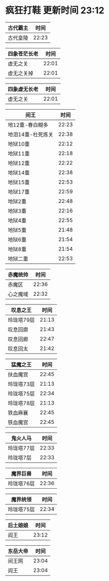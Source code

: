 # 疯狂打鞋 更新时间 23:12

| 古代霸主   | 时间    |
|--------|-------|
| 古代皇陵 | 22:23 |

| 四象苍茫长老   | 时间    |
|--------|-------|
| 虚无之关 | 22:01 |
| 虚无之关掉 | 22:01 |

| 四象虚无长老   | 时间    |
|--------|-------|
| 虚无之关 | 22:01 |

| 间王   | 时间    |
|--------|-------|
| 地12重-春白糊多 | 22:23 |
| 地泪14重-杜死炼关 | 22:38 |
| 地狱10重 | 22:12 |
| 地狱11重 | 22:18 |
| 地狱12重 | 22:22 |
| 地狱14重 | 22:38 |
| 地狱15重 | 22:53 |
| 地狱17重 | 22:59 |
| 地狱2重 | 22:48 |
| 地狱3重 | 22:16 |
| 地狱4重 | 22:55 |
| 地狱5重 | 21:48 |
| 地狱6重 | 21:54 |
| 地狱8重 | 21:54 |
| 地狱二重 | 22:53 |

| 赤魔统帅   | 时间    |
|--------|-------|
| 赤魔区 | 22:36 |
| 心之魔域 | 22:32 |

| 叹息之王   | 时间    |
|--------|-------|
| 玲珑塔79层 | 21:13 |
| 叹息回廓 | 21:43 |
| 叹息回廊 | 22:47 |
| 叹息回太 | 21:42 |

| 猛魔之王   | 时间    |
|--------|-------|
| 扶血魔宫 | 22:45 |
| 玲珑塔73层 | 21:13 |
| 玲珑塔75层 | 22:34 |
| 玲珑塔78层 | 21:13 |
| 铁血麻襄 | 22:45 |
| 铁血魔宫 | 22:45 |

| 鬼火人马   | 时间    |
|--------|-------|
| 玲珑塔77层 | 22:33 |
| 玲珑塔7层 | 22:33 |

| 魔界巨兽   | 时间    |
|--------|-------|
| 玲珑塔76层 | 22:36 |

| 魔界统领   | 时间    |
|--------|-------|
| 玲珑塔75层 | 22:34 |

| 后土娘娘   | 时间    |
|--------|-------|
| 阎王 | 23:12 |

| 东岳大帝   | 时间    |
|--------|-------|
| 间王网 | 23:04 |
| 阎王 | 23:04 |